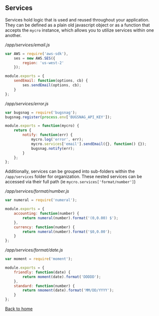 ## Services
Services hold logic that is used and reused throughout your application. They can be defined as a plain old javascript object or as a function that accepts the `mycro` instance, which allows you to utilize services within one another.


*/app/services/email.js*
```javascript
var AWS = require('aws-sdk'),
    ses = new AWS.SES({
        region: 'us-west-2'
    });

module.exports = {
    sendEmail: function(options, cb) {
        ses.sendEmail(options, cb);
    }
};
```
*/app/services/error.js*
```javascript
var bugsnag = require('bugsnag');
bugsnag.register(process.env['BUGSNAG_API_KEY']);

module.exports = function(mycro) {
    return {
        notify: function(err) {
            mycro.log('error', err);
            mycro.services['email'].sendEmail({}, function() {});
            bugsnag.notify(err);
        }
    };
};
```  

Additionally, services can be grouped into sub-folders within the `/app/services` folder for organization. These nested services can be accessed via their full path (ie `mycro.services['format/number']`)


*/app/services/format/number.js*
```javascript
var numeral = require('numeral');

module.exports = {
    accounting: function(number) {
        return numeral(number).format('(0,0.00) $');
    },
    currency: function(number) {
        return numeral(number).format('$0,0.00');
    }
};
```
*/app/services/format/date.js*
```javascript
var moment = require('moment');

module.exports = {
    friendly: function(date) {
        return moment(date).format('DDDDD');
    },
    standard: function(number) {
        return nmoment(date).format('MM/DD/YYYY');
    }
};
```
[Back to home](/README.md)
